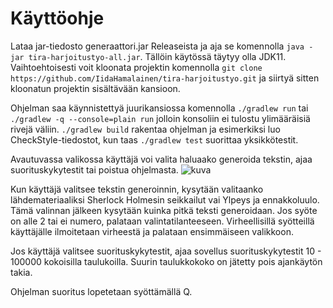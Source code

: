 # Käyttöohje

Lataa jar-tiedosto generaattori.jar Releaseista ja aja se komennolla `java -jar tira-harjoitustyo-all.jar`. Tällöin käytössä täytyy olla JDK11. Vaihtoehtoisesti voit kloonata projektin komennolla 
```git clone https://github.com/IidaHamalainen/tira-harjoitustyo.git``` ja siirtyä sitten kloonatun projektin sisältävään kansioon.

Ohjelman saa käynnistettyä juurikansiossa komennolla `./gradlew run` tai `./gradlew -q --console=plain run` jolloin konsoliin ei tulostu ylimääräisiä rivejä väliin.
`./gradlew build` rakentaa ohjelman ja esimerkiksi luo CheckStyle-tiedostot, kun taas `./gradlew test` suorittaa yksikkötestit.

Avautuvassa valikossa käyttäjä voi valita haluaako generoida tekstin, ajaa suorituskykytestit tai poistua ohjelmasta.
![kuva](https://github.com/IidaHamalainen/tira-harjoitustyo/blob/main/dokumentaatio/Kuvat/kayttoohje1.png)

Kun käyttäjä valitsee tekstin generoinnin, kysytään valitaanko lähdemateriaaliksi Sherlock Holmesin seikkailut vai Ylpeys ja ennakkoluulo. Tämä valinnan jälkeen kysytään kuinka pitkä teksti generoidaan. Jos syöte on alle 2 tai ei numero, palataan valintatilanteeseen. Virheellisillä syötteillä käyttäjälle ilmoitetaan virheestä ja palataan ensimmäiseen valikkoon.

Jos käyttäjä valitsee suorituskykytestit, ajaa sovellus suorituskykytestit 10 - 100000 kokoisilla taulukoilla. Suurin taulukkokoko on jätetty pois ajankäytön takia.

Ohjelman suoritus lopetetaan syöttämällä Q.
